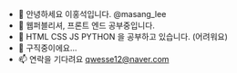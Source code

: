 - 👋 안녕하세요 이홍석입니다. @masang_lee
- 👀 웹퍼블리셔, 프론트 엔드 공부중입니다. 
- 🌱 HTML CSS JS PYTHON 을 공부하고 있습니다. (어려워요)
- 💞️ 구직중이에요...
- 📫 연락을 기다려요 qwesse12@naver.com
<!---
Masanglee/Masanglee is a ✨ special ✨ repository because its `README.md` (this file) appears on your GitHub profile.
You can click the Preview link to take a look at your changes.
--->
